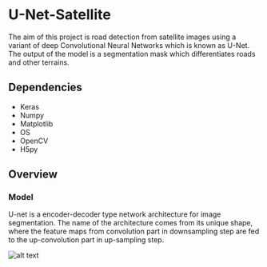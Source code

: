# U-Net-Satellite

The aim of this project is road detection from satellite images using a variant of deep Convolutional Neural Networks which is known as U-Net. The output of the model is a segmentation mask which differentiates roads and other terrains.
 
 
 ## Dependencies
 
 - Keras
 - Numpy
 - Matplotlib
 - OS
 - OpenCV
 - H5py
 
 ## Overview
 
 ### Model

U-net is a encoder-decoder type network architecture for image segmentation. The name of the architecture comes from its unique shape, where the feature maps from convolution part in downsampling step are fed to the up-convolution part in up-sampling step. 




![alt text](U-Net-Satellite/images/u-net-architecture.png)
